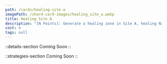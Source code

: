 ```yaml
---
path: /cards/healing-site-a
imagePath: /shard-card-images/healing_site_a.webp
title: Healing Site A
description: "[N Points]: Generate a healing zone in Site A, healing Nx2 HP per second."
cost: n
tags: null
---
```


::details-section
Coming Soon
::

::strategies-section
Coming Soon
::
